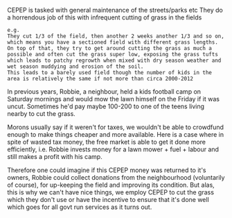 CEPEP is tasked with general maintenance of the streets/parks etc
They do a horrendous job of this with infrequent cutting of grass in the fields

```
e.g. 
They cut 1/3 of the field, then another 2 weeks another 1/3 and so on, which means you have a sectioned field with different grass lengths. 
On top of that, they try to get around cutting the grass as much a possible and often cut the grass super low, exposing the grass tufts which leads to patchy regrowth when mixed with dry season weather and wet season muddying and erosion of the soil.
This leads to a barely used field though the number of kids in the area is relatively the same if not more than circa 2000-2012
```

In previous years, Robbie, a neighbour, held a kids football camp on Saturday mornings and would mow the lawn himself on the Friday if it was uncut. Sometimes he'd pay maybe 100-200 to one of the teens living nearby to cut the grass. 

Morons usually say if it weren't for taxes, we wouldn't be able to crowdfund enough to make things cheaper and more available. Here is a case where in spite of wasted tax money, the free market is able to get it done more efficiently, i.e. Robbie invests money for a lawn mower + fuel + labour and still makes a profit with his camp.

Therefore one could imagine if this CEPEP money was returned to it's owners, Robbie could collect donations from the neighbourhood (voluntarily of course), for up-keeping the field and improving its condition. But alas, this is why we can't have nice things, we employ CEPEP to cut the grass which they don't use or have the incentive to ensure that it's done well which goes for all govt run services as it turns out.






